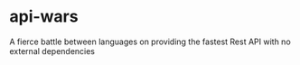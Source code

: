 # api-wars
A fierce battle between languages on providing the fastest Rest API with no external dependencies 
